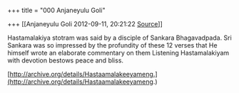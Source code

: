 +++
title = "000 Anjaneyulu Goli"

+++
[[Anjaneyulu Goli	2012-09-11, 20:21:22 [Source](https://groups.google.com/g/bvparishat/c/PBwgC2QTIFk)]]



Hastamalakiya stotram was said by a disciple of Sankara Bhagavadpada. Sri Sankara was so impressed by the profundity of these 12 verses that He himself wrote an elaborate commentary on them Listening Hastamalakiyam with devotion bestows peace and bliss.  
  
[http://archive.org/details/Hastaamalakeeyameng.](http://archive.org/details/Hastaamalakeeyameng.)  

